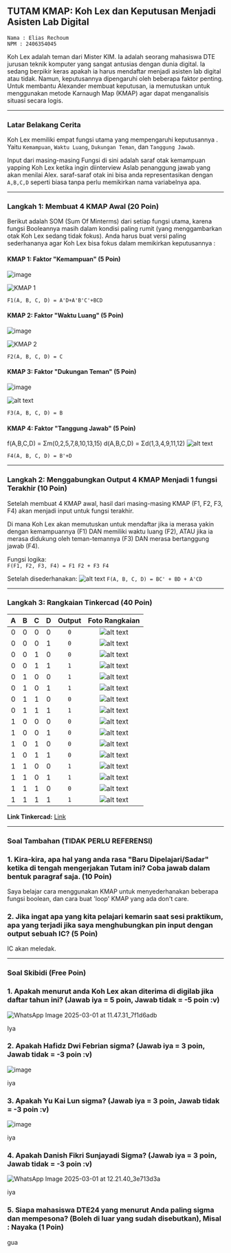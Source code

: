 ## **TUTAM KMAP: Koh Lex dan Keputusan Menjadi Asisten Lab Digital**

```
Nama : Elias Rechoum
NPM : 2406354045
```



Koh Lex adalah teman dari Mister KIM. Ia adalah seorang mahasiswa DTE jurusan teknik komputer yang sangat antusias dengan dunia digital. Ia sedang berpikir keras apakah ia harus mendaftar menjadi asisten lab digital atau tidak. Namun, keputusannya dipengaruhi oleh beberapa faktor penting. Untuk membantu Alexander membuat keputusan, ia memutuskan untuk menggunakan metode Karnaugh Map (KMAP) agar dapat menganalisis situasi secara logis.



---

### **Latar Belakang Cerita**
Koh Lex memiliki empat fungsi utama yang mempengaruhi keputusannya . Yaitu `Kemampuan`, `Waktu Luang`, `Dukungan Teman`, dan `Tanggung Jawab`.

Input dari masing-masing Fungsi di sini adalah saraf otak kemampuan yapping Koh Lex ketika ingin diinterview Aslab penanggung jawab yang akan menilai Alex. saraf-saraf otak ini bisa anda representasikan dengan `A,B,C,D` seperti biasa tanpa perlu memikirkan nama variabelnya apa.

---

### **Langkah 1: Membuat 4 KMAP Awal (20 Poin)**
Berikut adalah SOM (Sum Of Minterms) dari setiap fungsi utama, karena fungsi Booleannya masih dalam kondisi paling rumit (yang menggambarkan otak Koh Lex sedang tidak fokus). Anda harus buat versi paling sederhananya agar Koh Lex bisa fokus dalam memikirkan keputusannya :

#### **KMAP 1: Faktor "Kemampuan"** (5 Poin)

![image](https://hackmd.io/_uploads/rym3xMxo1e.png)

![KMAP 1](image.png)

`F1(A, B, C, D) = A'D+A'B'C'+BCD`

#### **KMAP 2: Faktor "Waktu Luang"** (5 Poin)

![image](https://hackmd.io/_uploads/rJA3HGejyl.png)

![KMAP 2](image-1.png)

`F2(A, B, C, D) = C`  

#### **KMAP 3: Faktor "Dukungan Teman"** (5 Poin)

![image](https://hackmd.io/_uploads/r1-kp-xiJl.png)

![alt text](image-5.png)

`F3(A, B, C, D) = B`

#### **KMAP 4: Faktor "Tanggung Jawab"** (5 Poin)
f(A,B,C,D) = Σm(0,2,5,7,8,10,13,15)
d(A,B,C,D) = Σd(1,3,4,9,11,12)
![alt text](image-4.png)

`F4(A, B, C, D) = B'+D`  

---

### **Langkah 2: Menggabungkan Output 4 KMAP Menjadi 1 fungsi Terakhir (10 Poin)**
Setelah membuat 4 KMAP awal, hasil dari masing-masing KMAP (F1, F2, F3, F4) akan menjadi input untuk fungsi terakhir.

Di mana Koh Lex akan memutuskan untuk mendaftar jika ia merasa yakin dengan kemampuannya (F1) DAN memiliki waktu luang (F2), ATAU jika ia merasa didukung oleh teman-temannya (F3) DAN merasa bertanggung jawab (F4).

Fungsi logika:  
`F(F1, F2, F3, F4) = F1 F2 + F3 F4` 

Setelah disederhanakan:
![alt text](image-22.png)
`F(A, B, C, D) = BC' + BD + A'CD` 


---
### Langkah 3: Rangkaian Tinkercad (40 Poin)

|  A  |  B  |  C  |  D  | Output | Foto Rangkaian |
|:---:|:---:|:---:|:---:|:------:|:--------------:|
|  0  |  0  |  0  |  0  |   `0`  |![alt text](image-6.png)                 |
|  0  |  0  |  0  |  1  |   `0`  |![alt text](image-7.png)                 |
|  0  |  0  |  1  |  0  |   `0`  |![alt text](image-8.png)                 |
|  0  |  0  |  1  |  1  |   `1`  |![alt text](image-9.png)                 |
|  0  |  1  |  0  |  0  |   `1`  |![alt text](image-10.png)                |
|  0  |  1  |  0  |  1  |   `1`  |![alt text](image-11.png)                |
|  0  |  1  |  1  |  0  |   `0`  |![alt text](image-12.png)                |
|  0  |  1  |  1  |  1  |   `1`  |![alt text](image-13.png)                |
|  1  |  0  |  0  |  0  |   `0`  |![alt text](image-14.png)                |
|  1  |  0  |  0  |  1  |   `0`  |![alt text](image-15.png)                |
|  1  |  0  |  1  |  0  |   `0`  |![alt text](image-16.png)                |
|  1  |  0  |  1  |  1  |   `0`  |![alt text](image-17.png)                |
|  1  |  1  |  0  |  0  |   `1`  |![alt text](image-18.png)                |
|  1  |  1  |  0  |  1  |   `1`  |![alt text](image-19.png)                |
|  1  |  1  |  1  |  0  |   `0`  |![alt text](image-20.png)                |
|  1  |  1  |  1  |  1  |   `1`  |![alt text](image-21.png)                |

**Link Tinkercad:** [Link](https://www.tinkercad.com/things/f2k1ShckFhe-tutam-1-elias) 

---

### **Soal Tambahan (TIDAK PERLU REFERENSI)**

### 1. Kira-kira, apa hal yang anda rasa "Baru Dipelajari/Sadar" ketika di tengah mengerjakan Tutam ini? Coba jawab dalam bentuk paragraf saja. **(10 Poin)**

Saya belajar cara menggunakan KMAP untuk menyederhanakan beberapa fungsi boolean, dan cara buat 'loop' KMAP yang ada don't care.

### 2. Jika ingat apa yang kita pelajari kemarin saat sesi praktikum, apa yang terjadi jika saya menghubungkan pin input dengan output sebuah IC? **(5 Poin)**

IC akan meledak.

---

### **Soal Skibidi (Free Poin)**

### 1. Apakah menurut anda Koh Lex akan diterima di digilab jika daftar tahun ini? **(Jawab iya = 5 poin, Jawab tidak = -5 poin :v)**
![WhatsApp Image 2025-03-01 at 11.47.31_7f1d6adb](https://hackmd.io/_uploads/Hy0xtMgoyg.jpg)

Iya

### 2. Apakah Hafidz Dwi Febrian sigma?  **(Jawab iya = 3 poin, Jawab tidak = -3 poin :v)**
![image](https://hackmd.io/_uploads/H1_qoGeokg.png)

iya


### 3. Apakah Yu Kai Lun sigma?  **(Jawab iya = 3 poin, Jawab tidak = -3 poin :v)**
![image](https://hackmd.io/_uploads/SyYKoGlskl.png)

iya

### 4. Apakah Danish Fikri Sunjayadi Sigma? **(Jawab iya = 3 poin, Jawab tidak = -3 poin :v)**
![WhatsApp Image 2025-03-01 at 12.21.40_3e713d3a](https://hackmd.io/_uploads/H1ajsflokx.jpg)

iya

### 5. Siapa mahasiswa DTE24 yang menurut Anda paling sigma dan mempesona? (Boleh di luar yang sudah disebutkan), Misal : Nayaka **(1 Poin)**

gua
